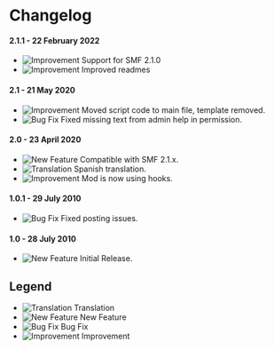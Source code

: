 # Changelog

#### 2.1.1 - 22 February 2022
- ![Improvement](https://smftricks.com/assets/changelog/tag--pencil.png) Support for SMF 2.1.0
- ![Improvement](https://smftricks.com/assets/changelog/tag--pencil.png) Improved readmes

#### 2.1 - 21 May 2020
- ![Improvement](https://smftricks.com/assets/changelog/tag--pencil.png) Moved script code to main file, template removed.
- ![Bug Fix](https://smftricks.com/assets/changelog/bug--minus.png) Fixed missing text from admin help in permission.

#### 2.0 - 23 April 2020
- ![New Feature](https://smftricks.com/assets/changelog/tag--plus.png) Compatible with SMF 2.1.x.
- ![Translation](https://smftricks.com/assets/changelog/language.png) Spanish translation.
- ![Improvement](https://smftricks.com/assets/changelog/tag--pencil.png) Mod is now using hooks.

#### 1.0.1 - 29 July 2010
- ![Bug Fix](https://smftricks.com/assets/changelog/bug--minus.png) Fixed posting issues.

#### 1.0 - 28 July 2010
- ![New Feature](https://smftricks.com/assets/changelog/tag--plus.png) Initial Release.

## Legend
- ![Translation](https://smftricks.com/assets/changelog/language.png) Translation
- ![New Feature](https://smftricks.com/assets/changelog/tag--plus.png) New Feature
- ![Bug Fix](https://smftricks.com/assets/changelog/bug--minus.png) Bug Fix
- ![Improvement](https://smftricks.com/assets/changelog/tag--pencil.png) Improvement